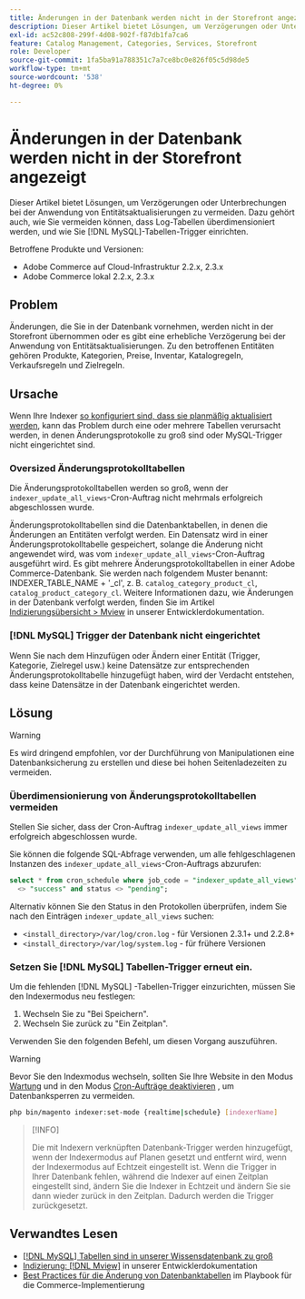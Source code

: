 ```yaml
---
title: Änderungen in der Datenbank werden nicht in der Storefront angezeigt
description: Dieser Artikel bietet Lösungen, um Verzögerungen oder Unterbrechungen bei der Anwendung von Entitätsaktualisierungen zu vermeiden. Dazu gehört auch, wie Sie vermeiden können, dass Log-Tabellen überdimensioniert werden, und wie Sie [!DNL MySQL] Tabellen-Trigger einrichten.
exl-id: ac52c808-299f-4d08-902f-f87db1fa7ca6
feature: Catalog Management, Categories, Services, Storefront
role: Developer
source-git-commit: 1fa5ba91a788351c7a7ce8bc0e826f05c5d98de5
workflow-type: tm+mt
source-wordcount: '538'
ht-degree: 0%

---
```


# Änderungen in der Datenbank werden nicht in der Storefront angezeigt

Dieser Artikel bietet Lösungen, um Verzögerungen oder Unterbrechungen bei der Anwendung von Entitätsaktualisierungen zu vermeiden. Dazu gehört auch, wie Sie vermeiden können, dass Log-Tabellen überdimensioniert werden, und wie Sie [!DNL MySQL]-Tabellen-Trigger einrichten.

Betroffene Produkte und Versionen:

* Adobe Commerce auf Cloud-Infrastruktur 2.2.x, 2.3.x
* Adobe Commerce lokal 2.2.x, 2.3.x

## Problem

Änderungen, die Sie in der Datenbank vornehmen, werden nicht in der Storefront übernommen oder es gibt eine erhebliche Verzögerung bei der Anwendung von Entitätsaktualisierungen. Zu den betroffenen Entitäten gehören Produkte, Kategorien, Preise, Inventar, Katalogregeln, Verkaufsregeln und Zielregeln.

## Ursache

Wenn Ihre Indexer [so konfiguriert sind, dass sie planmäßig aktualisiert werden](https://devdocs.magento.com/guides/v2.3/config-guide/cli/config-cli-subcommands-index.html#configure-indexers), kann das Problem durch eine oder mehrere Tabellen verursacht werden, in denen Änderungsprotokolle zu groß sind oder MySQL-Trigger nicht eingerichtet sind.

### Oversized Änderungsprotokolltabellen

Die Änderungsprotokolltabellen werden so groß, wenn der `indexer_update_all_views`-Cron-Auftrag nicht mehrmals erfolgreich abgeschlossen wurde.

Änderungsprotokolltabellen sind die Datenbanktabellen, in denen die Änderungen an Entitäten verfolgt werden. Ein Datensatz wird in einer Änderungsprotokolltabelle gespeichert, solange die Änderung nicht angewendet wird, was vom `indexer_update_all_views`-Cron-Auftrag ausgeführt wird. Es gibt mehrere Änderungsprotokolltabellen in einer Adobe Commerce-Datenbank. Sie werden nach folgendem Muster benannt: INDEXER\_TABLE\_NAME + &#39;\_cl&#39;, z. B. `catalog_category_product_cl`, `catalog_product_category_cl`. Weitere Informationen dazu, wie Änderungen in der Datenbank verfolgt werden, finden Sie im Artikel [Indizierungsübersicht > Mview](https://devdocs.magento.com/guides/v2.3/extension-dev-guide/indexing.html#m2devgde-mview) in unserer Entwicklerdokumentation.

### [!DNL MySQL] Trigger der Datenbank nicht eingerichtet

Wenn Sie nach dem Hinzufügen oder Ändern einer Entität (Trigger, Kategorie, Zielregel usw.) keine Datensätze zur entsprechenden Änderungsprotokolltabelle hinzugefügt haben, wird der Verdacht entstehen, dass keine Datensätze in der Datenbank eingerichtet werden.

## Lösung

>[!WARNING]
>
>Es wird dringend empfohlen, vor der Durchführung von Manipulationen eine Datenbanksicherung zu erstellen und diese bei hohen Seitenladezeiten zu vermeiden.

### Überdimensionierung von Änderungsprotokolltabellen vermeiden

Stellen Sie sicher, dass der Cron-Auftrag `indexer_update_all_views` immer erfolgreich abgeschlossen wurde.

Sie können die folgende SQL-Abfrage verwenden, um alle fehlgeschlagenen Instanzen des `indexer_update_all_views`-Cron-Auftrags abzurufen:

```sql
select * from cron_schedule where job_code = "indexer_update_all_views" and status
  <> "success" and status <> "pending";
```

Alternativ können Sie den Status in den Protokollen überprüfen, indem Sie nach den Einträgen `indexer_update_all_views` suchen:

* `<install_directory>/var/log/cron.log` - für Versionen 2.3.1+ und 2.2.8+
* `<install_directory>/var/log/system.log` - für frühere Versionen

### Setzen Sie [!DNL MySQL] Tabellen-Trigger erneut ein.

Um die fehlenden [!DNL MySQL] -Tabellen-Trigger einzurichten, müssen Sie den Indexermodus neu festlegen:

1. Wechseln Sie zu &quot;Bei Speichern&quot;.
1. Wechseln Sie zurück zu &quot;Ein Zeitplan&quot;.

Verwenden Sie den folgenden Befehl, um diesen Vorgang auszuführen.

>[!WARNING]
>
>Bevor Sie den Indexmodus wechseln, sollten Sie Ihre Website in den Modus [Wartung](https://experienceleague.adobe.com/docs/commerce-operations/configuration-guide/setup/application-modes.html#maintenance-mode) und in den Modus [Cron-Aufträge deaktivieren](https://experienceleague.adobe.com/docs/commerce-cloud-service/user-guide/configure/app/properties/crons-property.html#disable-cron-jobs) , um Datenbanksperren zu vermeiden.

```bash
php bin/magento indexer:set-mode {realtime|schedule} [indexerName]
```

>[!INFO]
>
>Die mit Indexern verknüpften Datenbank-Trigger werden hinzugefügt, wenn der Indexermodus auf Planen gesetzt und entfernt wird, wenn der Indexermodus auf Echtzeit eingestellt ist. Wenn die Trigger in Ihrer Datenbank fehlen, während die Indexer auf einen Zeitplan eingestellt sind, ändern Sie die Indexer in Echtzeit und ändern Sie sie dann wieder zurück in den Zeitplan. Dadurch werden die Trigger zurückgesetzt.

## Verwandtes Lesen

* [[!DNL MySQL] Tabellen sind in unserer Wissensdatenbank zu groß](https://experienceleague.adobe.com/en/docs/commerce-knowledge-base/kb/troubleshooting/database/mysql-tables-are-too-large)
* [Indizierung: [!DNL Mview]](https://developer.adobe.com/commerce/php/development/components/indexing/#mview) in unserer Entwicklerdokumentation
* [Best Practices für die Änderung von Datenbanktabellen](https://experienceleague.adobe.com/en/docs/commerce-operations/implementation-playbook/best-practices/development/modifying-core-and-third-party-tables#why-adobe-recommends-avoiding-modifications) im Playbook für die Commerce-Implementierung
